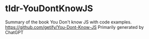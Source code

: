 # tldr-YouDontKnowJS

Summary of the book You Don't know JS with code examples. 
https://github.com/getify/You-Dont-Know-JS
Primarily generated by ChatGPT